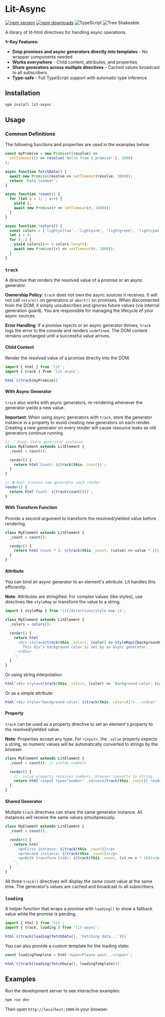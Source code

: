 # Lit-Async

[![npm version](https://badge.fury.io/js/lit-async.svg)](https://www.npmjs.com/package/lit-async)
[![npm downloads](https://img.shields.io/npm/dm/lit-async.svg)](https://www.npmjs.com/package/lit-async)
![TypeScript](https://img.shields.io/badge/TypeScript-Ready-blue)
![Tree Shakeable](https://img.shields.io/badge/Tree%20Shakeable-Yes-brightgreen)

A library of lit-html directives for handling async operations.

**✨ Key Features:**
- **Drop promises and async generators directly into templates** - No wrapper components needed
- **Works everywhere** - Child content, attributes, and properties
- **Share generators across multiple directives** - Cached values broadcast to all subscribers
- **Type-safe** - Full TypeScript support with automatic type inference

## Installation

```sh
npm install lit-async
```

## Usage

### Common Definitions

The following functions and properties are used in the examples below:

```typescript
const myPromise = new Promise((resolve) =>
  setTimeout(() => resolve('Hello from a promise!'), 1000)
);

async function fetchData() {
  await new Promise(resolve => setTimeout(resolve, 3000));
  return 'Data loaded!';
}

async function *count() {
  for (let i = 1; ; i++) {
    yield i;
    await new Promise(r => setTimeout(r, 1000));
  }
}

async function *colors() {
  const colors = ['lightyellow', 'lightpink', 'lightgreen', 'lightcyan'];
  let i = 0;
  for (;;) {
    yield colors[i++ % colors.length];
    await new Promise((r) => setTimeout(r, 1000));
  }
}
```

### `track`

A directive that renders the resolved value of a promise or an async generator.

**Ownership Policy**: `track` does not own the async sources it receives. It will not call `return()` on generators or `abort()` on promises. When disconnected from the DOM, it simply unsubscribes and ignores future values (via internal generation guard). You are responsible for managing the lifecycle of your async sources.

**Error Handling**: If a promise rejects or an async generator throws, `track` logs the error to the console and renders `undefined`. The DOM content remains unchanged until a successful value arrives.

#### Child Content

Render the resolved value of a promise directly into the DOM.

```typescript
import { html } from 'lit';
import { track } from 'lit-async';

html`${track(myPromise)}`
```

#### With Async Generator

`track` also works with async generators, re-rendering whenever the generator yields a new value.

**Important**: When using async generators with `track`, store the generator instance in a property to avoid creating new generators on each render. Creating a new generator on every render will cause resource leaks as old generators continue running.

```typescript
// ✅ Good: Store generator instance
class MyElement extends LitElement {
  _count = count();

  render() {
    return html`Count: ${track(this._count)}`;
  }
}

// ❌ Bad: Creates new generator each render
render() {
  return html`Count: ${track(count())}`;
}
```

#### With Transform Function

Provide a second argument to transform the resolved/yielded value before rendering.

```typescript
class MyElement extends LitElement {
  _count = count();

  render() {
    return html`Count * 2: ${track(this._count, (value) => value * 2)}`;
  }
}
```

#### Attribute

You can bind an async generator to an element's attribute. Lit handles this efficiently.

**Note**: Attributes are stringified. For complex values (like styles), use directives like `styleMap` or transform the value to a string.

```typescript
import { styleMap } from 'lit/directives/style-map.js';

class MyElement extends LitElement {
  _colors = colors();

  render() {
    return html`
      <div style=${track(this._colors, (color) => styleMap({backgroundColor: color}))}>
        This div's background color is set by an async generator.
      </div>
    `;
  }
}
```

Or using string interpolation:

```typescript
html`<div style=${track(this._colors, (color) => `background-color: ${color}`)}>...</div>`
```

Or as a simple attribute:

```typescript
html`<div style="background-color: ${track(this._colors)}">...</div>`
```

#### Property

`track` can be used as a property directive to set an element's property to the resolved/yielded value.

**Note**: Properties accept any type. For `<input>`, the `.value` property expects a string, so numeric values will be automatically converted to strings by the browser.

```typescript
class MyElement extends LitElement {
  _count = count(); // yields numbers

  render() {
    // .value property receives numbers, browser converts to string
    return html`<input type="number" .value=${track(this._count)} readonly>`;
  }
}
```

#### Shared Generator

Multiple `track` directives can share the same generator instance. All instances will receive the same values simultaneously.

```typescript
class MyElement extends LitElement {
  _count = count();

  render() {
    return html`
      <p>First instance: ${track(this._count)}</p>
      <p>Second instance: ${track(this._count)}</p>
      <p>With transform (×10): ${track(this._count, (v) => v * 10)}</p>
    `;
  }
}
```

All three `track()` directives will display the same count value at the same time. The generator's values are cached and broadcast to all subscribers.

### `loading`

A helper function that wraps a promise with `loading()` to show a fallback value while the promise is pending.

```typescript
import { html } from 'lit';
import { track, loading } from 'lit-async';

html`${track(loading(fetchData(), 'Fetching data...'))}`
```

You can also provide a custom template for the loading state:

```typescript
const loadingTemplate = html`<span>Please wait...</span>`;

html`${track(loading(fetchData(), loadingTemplate))}`
```

## Examples

Run the development server to see interactive examples:

```bash
npm run dev
```

Then open `http://localhost:3000` in your browser.
